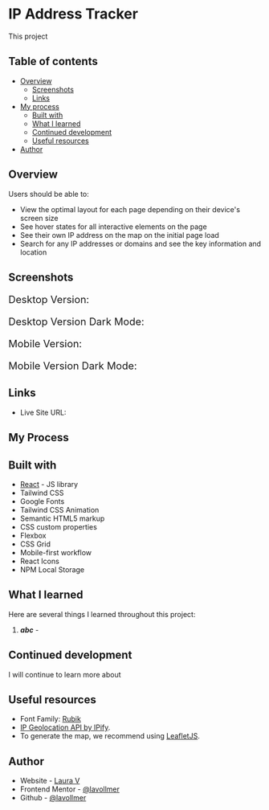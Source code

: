 # IP Address Tracker

This project 

## Table of contents

- [Overview](#overview)
  - [Screenshots](#screenshots)
  - [Links](#links)
- [My process](#my-process)
  - [Built with](#built-with)
  - [What I learned](#what-i-learned)
  - [Continued development](#continued-development)
  - [Useful resources](#useful-resources)
- [Author](#author)

## Overview

Users should be able to:
- View the optimal layout for each page depending on their device's screen size
- See hover states for all interactive elements on the page
- See their own IP address on the map on the initial page load
- Search for any IP addresses or domains and see the key information and location

## Screenshots

<p style="font-size:20px;">Desktop Version:</p>


<p style="font-size:20px;">Desktop Version Dark Mode:</p>



<p style="font-size:20px;">Mobile Version:</p>



<p style="font-size:20px;">Mobile Version Dark Mode:</p>



## Links

- Live Site URL: []()

## My Process


## Built with

- [React](https://reactjs.org/) - JS library
- Tailwind CSS
- Google Fonts
- Tailwind CSS Animation
- Semantic HTML5 markup
- CSS custom properties
- Flexbox
- CSS Grid
- Mobile-first workflow
- React Icons
- NPM Local Storage

## What I learned

Here are several things I learned throughout this project:

1. **_abc_** - 

## Continued development

I will continue to learn more about 

## Useful resources

- Font Family: [Rubik](https://fonts.google.com/specimen/Rubik)
- [IP Geolocation API by IPify](https://geo.ipify.org/). 
- To generate the map, we recommend using [LeafletJS](https://leafletjs.com/).


## Author

- Website - [Laura V](www.lauradeveloper.com)
- Frontend Mentor - [@lavollmer](https://www.frontendmentor.io/profile/lavollmer)
- Github - [@lavollmer](https://github.com/lavollmer)